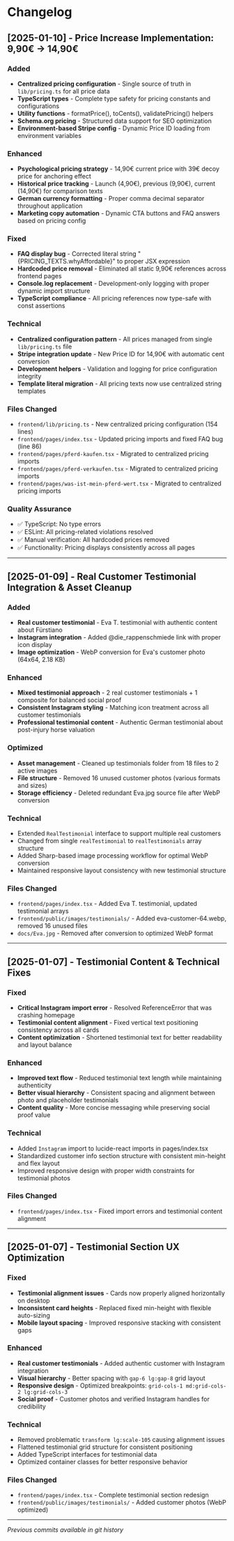 # Changelog

## [2025-01-10] - Price Increase Implementation: 9,90€ → 14,90€

### Added
- **Centralized pricing configuration** - Single source of truth in `lib/pricing.ts` for all price data
- **TypeScript types** - Complete type safety for pricing constants and configurations
- **Utility functions** - formatPrice(), toCents(), validatePricing() helpers
- **Schema.org pricing** - Structured data support for SEO optimization
- **Environment-based Stripe config** - Dynamic Price ID loading from environment variables

### Enhanced  
- **Psychological pricing strategy** - 14,90€ current price with 39€ decoy price for anchoring effect
- **Historical price tracking** - Launch (4,90€), previous (9,90€), current (14,90€) for comparison texts
- **German currency formatting** - Proper comma decimal separator throughout application
- **Marketing copy automation** - Dynamic CTA buttons and FAQ answers based on pricing config

### Fixed
- **FAQ display bug** - Corrected literal string "{PRICING_TEXTS.whyAffordable}" to proper JSX expression
- **Hardcoded price removal** - Eliminated all static 9,90€ references across frontend pages
- **Console.log replacement** - Development-only logging with proper dynamic import structure
- **TypeScript compliance** - All pricing references now type-safe with const assertions

### Technical
- **Centralized configuration pattern** - All prices managed from single `lib/pricing.ts` file
- **Stripe integration update** - New Price ID for 14,90€ with automatic cent conversion
- **Development helpers** - Validation and logging for price configuration integrity
- **Template literal migration** - All pricing texts now use centralized string templates

### Files Changed
- `frontend/lib/pricing.ts` - New centralized pricing configuration (154 lines)
- `frontend/pages/index.tsx` - Updated pricing imports and fixed FAQ bug (line 86)
- `frontend/pages/pferd-kaufen.tsx` - Migrated to centralized pricing imports
- `frontend/pages/pferd-verkaufen.tsx` - Migrated to centralized pricing imports  
- `frontend/pages/was-ist-mein-pferd-wert.tsx` - Migrated to centralized pricing imports

### Quality Assurance
- ✅ TypeScript: No type errors
- ✅ ESLint: All pricing-related violations resolved
- ✅ Manual verification: All hardcoded prices removed
- ✅ Functionality: Pricing displays consistently across all pages

---

## [2025-01-09] - Real Customer Testimonial Integration & Asset Cleanup

### Added
- **Real customer testimonial** - Eva T. testimonial with authentic content about Fürstiano
- **Instagram integration** - Added @die_rappenschmiede link with proper icon display
- **Image optimization** - WebP conversion for Eva's customer photo (64x64, 2.18 KB)

### Enhanced
- **Mixed testimonial approach** - 2 real customer testimonials + 1 composite for balanced social proof
- **Consistent Instagram styling** - Matching icon treatment across all customer testimonials
- **Professional testimonial content** - Authentic German testimonial about post-injury horse valuation

### Optimized
- **Asset management** - Cleaned up testimonials folder from 18 files to 2 active images
- **File structure** - Removed 16 unused customer photos (various formats and sizes)
- **Storage efficiency** - Deleted redundant Eva.jpg source file after WebP conversion

### Technical
- Extended `RealTestimonial` interface to support multiple real customers
- Changed from single `realTestimonial` to `realTestimonials` array structure
- Added Sharp-based image processing workflow for optimal WebP conversion
- Maintained responsive layout consistency with new testimonial structure

### Files Changed
- `frontend/pages/index.tsx` - Added Eva T. testimonial, updated testimonial arrays
- `frontend/public/images/testimonials/` - Added eva-customer-64.webp, removed 16 unused files
- `docs/Eva.jpg` - Removed after conversion to optimized WebP format

---

## [2025-01-07] - Testimonial Content & Technical Fixes

### Fixed
- **Critical Instagram import error** - Resolved ReferenceError that was crashing homepage
- **Testimonial content alignment** - Fixed vertical text positioning consistency across all cards
- **Content optimization** - Shortened testimonial text for better readability and layout balance

### Enhanced
- **Improved text flow** - Reduced testimonial text length while maintaining authenticity
- **Better visual hierarchy** - Consistent spacing and alignment between photo and placeholder testimonials
- **Content quality** - More concise messaging while preserving social proof value

### Technical
- Added `Instagram` import to lucide-react imports in pages/index.tsx
- Standardized customer info section structure with consistent min-height and flex layout
- Improved responsive design with proper width constraints for testimonial photos

### Files Changed
- `frontend/pages/index.tsx` - Fixed import errors and testimonial content alignment

---

## [2025-01-07] - Testimonial Section UX Optimization

### Fixed
- **Testimonial alignment issues** - Cards now properly aligned horizontally on desktop
- **Inconsistent card heights** - Replaced fixed min-height with flexible auto-sizing
- **Mobile layout spacing** - Improved responsive stacking with consistent gaps

### Enhanced  
- **Real customer testimonials** - Added authentic customer with Instagram integration
- **Visual hierarchy** - Better spacing with `gap-6 lg:gap-8` grid layout
- **Responsive design** - Optimized breakpoints: `grid-cols-1 md:grid-cols-2 lg:grid-cols-3`
- **Social proof** - Customer photos and verified Instagram handles for credibility

### Technical
- Removed problematic `transform lg:scale-105` causing alignment issues
- Flattened testimonial grid structure for consistent positioning
- Added TypeScript interfaces for testimonial data
- Optimized container classes for better responsive behavior

### Files Changed
- `frontend/pages/index.tsx` - Complete testimonial section redesign
- `frontend/public/images/testimonials/` - Added customer photos (WebP optimized)

---

*Previous commits available in git history*